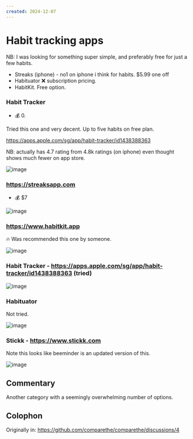 ```yaml
---
created: 2024-12-07
---
```


# Habit tracking apps

NB: I was looking for something super simple, and preferably free for just a few habits.

- Streaks (iphone) - no1 on iphone i think for habits. $5.99 one off
- Habituator ❌ subscription pricing.
- HabitKit. Free option.

### Habit Tracker

- 💰 0.

Tried this one and very decent. Up to five habits on free plan.

https://apps.apple.com/sg/app/habit-tracker/id1438388363

NB: actually has 4.7 rating from 4.8k ratings (on iphone) even thought shows much fewer on app store.

![image](https://github.com/user-attachments/assets/45d822cf-8ebb-482b-96dc-eef6209d1735)

### https://streaksapp.com

- 💰 $7

![image](https://github.com/user-attachments/assets/a5d17fa4-2d73-4f16-b401-51b29f88da5d)

### https://www.habitkit.app

🔥 Was recommended this one by someone.

![image](https://github.com/user-attachments/assets/197f3b63-ff78-4028-a66e-7ee08f48e68f)

### Habit Tracker - https://apps.apple.com/sg/app/habit-tracker/id1438388363 (tried)

![image](https://github.com/user-attachments/assets/3b9443a8-fd6d-4590-97e1-22a359d679fa)

### Habituator

Not tried.

![image](https://github.com/user-attachments/assets/27bc3932-9778-4f9b-b5f2-313a55eef0d8)

### Stickk - https://www.stickk.com

Note this looks like beeminder is an updated version of this.

![image](https://github.com/user-attachments/assets/86fdf803-3f13-477f-8867-4de56ea3e7bf)

## Commentary

Another category with a seemingly overwhelming number of options.

## Colophon

Originally in: https://github.com/comparethe/comparethe/discussions/4
